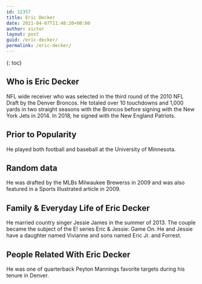 ```yaml
---
id: 12357
title: Eric Decker
date: 2021-04-07T11:48:20+00:00
author: victor
layout: post
guid: /eric-decker/
permalink: /eric-decker/
---
```



{: toc}


## Who is Eric Decker



NFL wide receiver who was selected in the third round of the 2010 NFL Draft by the Denver Broncos. He totaled over 10 touchdowns and 1,000 yards in two straight seasons with the Broncos before signing with the New York Jets in 2014. In 2018, he signed with the New England Patriots.

                
                
                
## Prior to Popularity



He played both football and baseball at the University of Minnesota.

                
                
                
## Random data



He was drafted by the MLBs Milwaukee Brewerss in 2009 and was also featured in a Sports Illustrated article in 2009.

                
                
                
## Family & Everyday Life of Eric Decker



He married country singer Jessie James in the summer of 2013. The couple became the subject of the E! series Eric & Jessie: Game On. He and Jessie have a daughter named Vivianne and sons named Eric Jr. and Forrest.

                
                
                
## People Related With Eric Decker



He was one of quarterback Peyton Mannings favorite targets during his tenure in Denver.

                
              
            
          
          
          